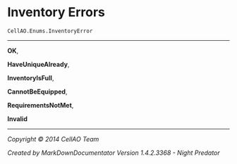 # Inventory Errors #
`CellAO.Enums.InventoryError`  

----------


**OK**,

**HaveUniqueAlready**,

**InventoryIsFull**,

**CannotBeEquipped**,

**RequirementsNotMet**,

**Invalid**


----------

*Copyright © 2014 CellAO Team*

*Created by MarkDownDocumentator Version 1.4.2.3368 - Night Predator*


